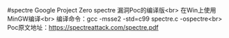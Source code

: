 #spectre
Google Project Zero spectre 漏洞Poc的编译版\<br>
在Win上使用MinGW编译\<br>
编译命令：gcc -msse2 -std=c99 spectre.c -ospectre\<br>
Poc原文地址：https://spectreattack.com/spectre.pdf
